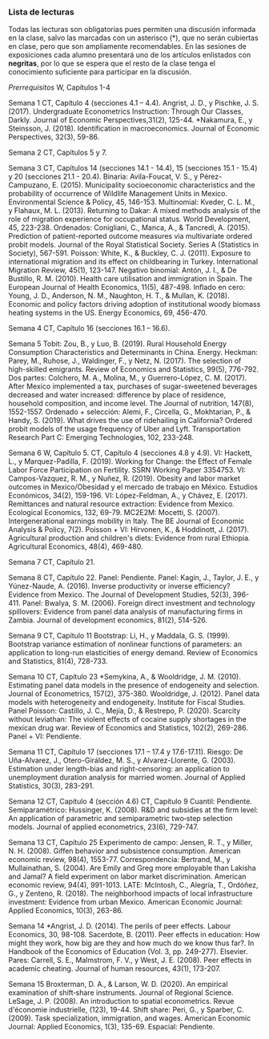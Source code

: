 ### Lista de lecturas
Todas las lecturas son obligatorias pues permiten una discusión informada en la clase, salvo las marcadas con un asterisco (*), que no serán cubiertas en clase, pero que son ampliamente recomendables. En las sesiones de exposiciones cada alumno presentará uno de los artículos enlistados con **negritas**, por lo que se espera que el resto de la clase tenga el conocimiento suficiente para participar en la discusión.

*Prerrequisitos*
W, Capítulos 1-4

Semana 1
CT, Capítulo 4 (secciones 4.1 – 4.4).
Angrist, J. D., y Pischke, J. S. (2017). Undergraduate Econometrics Instruction: Through Our Classes, Darkly. Journal of Economic Perspectives,31(2), 125-44.
*Nakamura, E., y Steinsson, J. (2018). Identification in macroeconomics. Journal of Economic Perspectives, 32(3), 59-86.

Semana 2
CT, Capítulos 5 y 7.

Semana 3
CT, Capítulos 14 (secciones 14.1 - 14.4), 15 (secciones 15.1 - 15.4) y 20 (secciones 21.1 - 20.4).
Binaria: Avila-Foucat, V. S., y Pérez-Campuzano, E. (2015). Municipality socioeconomic characteristics and the probability of occurrence of Wildlife Management Units in Mexico. Environmental Science & Policy, 45, 146-153.
Multinomial: Kveder, C. L. M., y Flahaux, M. L. (2013). Returning to Dakar: A mixed methods analysis of the role of migration experience for occupational status. World Development, 45, 223-238.
Ordenados: Conigliani, C., Manca, A., & Tancredi, A. (2015). Prediction of patient-reported outcome measures via multivariate ordered probit models. Journal of the Royal Statistical Society. Series A (Statistics in Society), 567-591.
Poisson: White, K., & Buckley, C. J. (2011). Exposure to international migration and its effect on childbearing in Turkey. International Migration Review, 45(1), 123-147.
Negativo binomial: Antón, J. I., & De Bustillo, R. M. (2010). Health care utilisation and immigration in Spain. The European Journal of Health Economics, 11(5), 487-498.
Inflado en cero: Young, J. D., Anderson, N. M., Naughton, H. T., & Mullan, K. (2018). Economic and policy factors driving adoption of institutional woody biomass heating systems in the US. Energy Economics, 69, 456-470.

Semana 4
CT, Capítulo 16 (secciones 16.1 – 16.6).

Semana 5
Tobit: Zou, B., y Luo, B. (2019). Rural Household Energy Consumption Characteristics and Determinants in China. Energy.
Heckman: Parey, M., Ruhose, J., Waldinger, F., y Netz, N. (2017). The selection of high-skilled emigrants. Review of Economics and Statistics, 99(5), 776-792.
Dos partes: Colchero, M. A., Molina, M., y Guerrero-López, C. M. (2017). After Mexico implemented a tax, purchases of sugar-sweetened beverages decreased and water increased: difference by place of residence, household composition, and income level. The Journal of nutrition, 147(8), 1552-1557.
Ordenado + selección: Alemi, F., Circella, G., Mokhtarian, P., & Handy, S. (2019). What drives the use of ridehailing in California? Ordered probit models of the usage frequency of Uber and Lyft. Transportation Research Part C: Emerging Technologies, 102, 233-248.

Semana 6
W, Capítulo 5.
CT, Capítulo 4 (secciones 4.8 y 4.9).
VI: Hackett, L., y Marquez-Padilla, F. (2019). Working for Change: the Effect of Female Labor Force Participation on Fertility. SSRN Working Paper 3354753.
VI: Campos-Vazquez, R. M., y Nuñez, R. (2019). Obesity and labor market outcomes in Mexico/Obesidad y el mercado de trabajo en México. Estudios Económicos, 34(2), 159-196.
VI: López-Feldman, A., y Chávez, E. (2017). Remittances and natural resource extraction: Evidence from Mexico. Ecological Economics, 132, 69-79.
MC2E2M: Mocetti, S. (2007). Intergenerational earnings mobility in Italy. The BE Journal of Economic Analysis & Policy, 7(2).
Poisson + VI: Hirvonen, K., & Hoddinott, J. (2017). Agricultural production and children's diets: Evidence from rural Ethiopia. Agricultural Economics, 48(4), 469-480.

Semana 7
CT, Capítulo 21.

Semana 8
CT, Capítulo 22.
Panel: Pendiente.
Panel: Kagin, J., Taylor, J. E., y Yúnez-Naude, A. (2016). Inverse productivity or inverse efficiency? Evidence from Mexico. The Journal of Development Studies, 52(3), 396-411.
Panel: Bwalya, S. M. (2006). Foreign direct investment and technology spillovers: Evidence from panel data analysis of manufacturing firms in Zambia. Journal of development economics, 81(2), 514-526.

Semana 9
CT, Capítulo 11
Bootstrap: Li, H., y Maddala, G. S. (1999). Bootstrap variance estimation of nonlinear functions of parameters: an application to long-run elasticities of energy demand. Review of Economics and Statistics, 81(4), 728-733.

Semana 10
CT, Capítulo 23
*Semykina, A., & Wooldridge, J. M. (2010). Estimating panel data models in the presence of endogeneity and selection. Journal of Econometrics, 157(2), 375-380.
Wooldridge, J. (2012). Panel data models with heterogeneity and endogeneity. Institute for Fiscal Studies.
Panel Poisson: Castillo, J. C., Mejía, D., & Restrepo, P. (2020). Scarcity without leviathan: The violent effects of cocaine supply shortages in the mexican drug war. Review of Economics and Statistics, 102(2), 269-286.
Panel + VI: Pendiente.

Semana 11
CT, Capítulo 17 (secciones 17.1 – 17.4 y 17.6-17.11).
Riesgo: De Uña-Alvarez, J., Otero-Giráldez, M. S., y Alvarez-Llorente, G. (2003). Estimation under length-bias and right-censoring: an application to unemployment duration analysis for married women. Journal of Applied Statistics, 30(3), 283-291.

Semana 12
CT, Capítulo 4 (sección 4.6)
CT, Capítulo 9
Cuantil: Pendiente.
Semiparamétrico: Hussinger, K. (2008). R&D and subsidies at the firm level: An application of parametric and semiparametric two‐step selection models. Journal of applied econometrics, 23(6), 729-747.

Semana 13
CT, Capítulo 25
Experimento de campo: Jensen, R. T., y Miller, N. H. (2008). Giffen behavior and subsistence consumption. American economic review, 98(4), 1553-77.
Correspondencia: Bertrand, M., y Mullainathan, S. (2004). Are Emily and Greg more employable than Lakisha and Jamal? A field experiment on labor market discrimination. American economic review, 94(4), 991-1013.
LATE: McIntosh, C., Alegría, T., Ordóñez, G., y Zenteno, R. (2018). The neighborhood impacts of local infrastructure investment: Evidence from urban Mexico. American Economic Journal: Applied Economics, 10(3), 263-86.


Semana 14 
*Angrist, J. D. (2014). The perils of peer effects. Labour Economics, 30, 98-108.
Sacerdote, B. (2011). Peer effects in education: How might they work, how big are they and how much do we know thus far?. In Handbook of the Economics of Education (Vol. 3, pp. 249-277). Elsevier.
Pares: Carrell, S. E., Malmstrom, F. V., y West, J. E. (2008). Peer effects in academic cheating. Journal of human resources, 43(1), 173-207.

Semana 15
Broxterman, D. A., & Larson, W. D. (2020). An empirical examination of shift‐share instruments. Journal of Regional Science.
LeSage, J. P. (2008). An introduction to spatial econometrics. Revue d'économie industrielle, (123), 19-44.
Shift share: Peri, G., y Sparber, C. (2009). Task specialization, immigration, and wages. American Economic Journal: Applied Economics, 1(3), 135-69.
Espacial: Pendiente.
